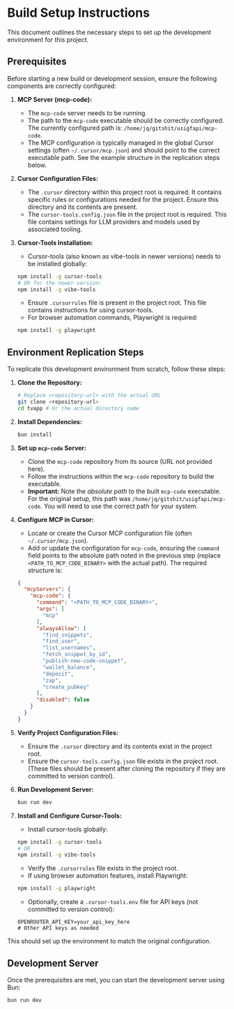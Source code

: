 # Build Setup Instructions

This document outlines the necessary steps to set up the development environment for this project.

## Prerequisites

Before starting a new build or development session, ensure the following components are correctly configured:

1.  **MCP Server (mcp-code):**
    *   The `mcp-code` server needs to be running.
    *   The path to the `mcp-code` executable should be correctly configured. The currently configured path is: `/home/jq/gitshit/usigfapi/mcp-code`.
    *   The MCP configuration is typically managed in the global Cursor settings (often `~/.cursor/mcp.json`) and should point to the correct executable path. See the example structure in the replication steps below.

2.  **Cursor Configuration Files:**
    *   The `.cursor` directory within this project root is required. It contains specific rules or configurations needed for the project. Ensure this directory and its contents are present.
    *   The `cursor-tools.config.json` file in the project root is required. This file contains settings for LLM providers and models used by associated tooling.

3.  **Cursor-Tools Installation:**
    *   Cursor-tools (also known as vibe-tools in newer versions) needs to be installed globally:
      ```bash
      npm install -g cursor-tools
      # OR for the newer version:
      npm install -g vibe-tools
      ```
    *   Ensure `.cursorrules` file is present in the project root. This file contains instructions for using cursor-tools.
    *   For browser automation commands, Playwright is required:
      ```bash
      npm install -g playwright
      ```

## Environment Replication Steps

To replicate this development environment from scratch, follow these steps:

1.  **Clone the Repository:**
    ```bash
    # Replace <repository-url> with the actual URL
    git clone <repository-url>
    cd tvapp # Or the actual directory name
    ```

2.  **Install Dependencies:**
    ```bash
    bun install
    ```

3.  **Set up `mcp-code` Server:**
    *   Clone the `mcp-code` repository from its source (URL not provided here).
    *   Follow the instructions within the `mcp-code` repository to build the executable.
    *   **Important:** Note the *absolute path* to the built `mcp-code` executable. For the original setup, this path was `/home/jq/gitshit/usigfapi/mcp-code`. You will need to use the correct path for your system.

4.  **Configure MCP in Cursor:**
    *   Locate or create the Cursor MCP configuration file (often `~/.cursor/mcp.json`).
    *   Add or update the configuration for `mcp-code`, ensuring the `command` field points to the absolute path noted in the previous step (replace `<PATH_TO_MCP_CODE_BINARY>` with the actual path). The required structure is:
      ```json
      {
        "mcpServers": {
          "mcp-code": {
            "command": "<PATH_TO_MCP_CODE_BINARY>",
            "args": [
              "mcp"
            ],
            "alwaysAllow": [
              "find_snippets",
              "find_user",
              "list_usernames",
              "fetch_snippet_by_id",
              "publish-new-code-snippet",
              "wallet_balance",
              "deposit",
              "zap",
              "create_pubkey"
            ],
            "disabled": false
          }
        }
      }
      ```

5.  **Verify Project Configuration Files:**
    *   Ensure the `.cursor` directory and its contents exist in the project root.
    *   Ensure the `cursor-tools.config.json` file exists in the project root.
    (These files should be present after cloning the repository if they are committed to version control).

6.  **Run Development Server:**
    ```bash
    bun run dev
    ```

7.  **Install and Configure Cursor-Tools:**
    *   Install cursor-tools globally:
      ```bash
      npm install -g cursor-tools
      # OR
      npm install -g vibe-tools
      ```
    *   Verify the `.cursorrules` file exists in the project root.
    *   If using browser automation features, install Playwright:
      ```bash
      npm install -g playwright
      ```
    *   Optionally, create a `.cursor-tools.env` file for API keys (not committed to version control):
      ```
      OPENROUTER_API_KEY=your_api_key_here
      # Other API keys as needed
      ```

This should set up the environment to match the original configuration.

## Development Server

Once the prerequisites are met, you can start the development server using Bun:

```bash
bun run dev
``` 